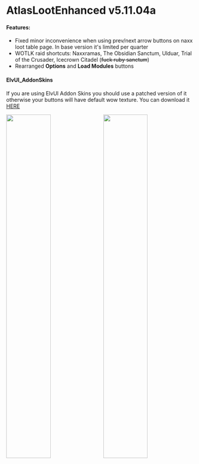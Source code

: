 # AtlasLootEnhanced v5.11.04a

#### Features: 
 - Fixed minor inconvenience when using prev/next arrow buttons on naxx loot table page. In base version it's limited per quarter
 - WOTLK raid shortcuts: Naxxramas, The Obsidian Sanctum, Ulduar, Trial of the Crusader, Icecrown Citadel (~~fuck ruby sanctum~~)
 - Rearranged **Options** and **Load Modules** buttons
 
#### ElvUI_AddonSkins 
If you are using ElvUI Addon Skins you should use a patched version of it otherwise your buttons will have default wow texture. You can download it [HERE](https://github.com/userTim/ElvUI_AddOnSkins/releases/tag/1.06a)

<a href="https://i.imgur.com/9EJWnKM.png">
  <img src="https://i.imgur.com/9EJWnKM.png" width="48.5%">
</a> 
<a href="https://i.imgur.com/8YGr5Ug.png">
  <img src="https://i.imgur.com/8YGr5Ug.png" align="right" width="48.5%">
</a>

